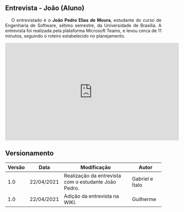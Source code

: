 ## Entrevista - João (Aluno)

<p style="text-indent: 20px; text-align: justify">
O entrevistado é o <b>João Pedro Elias de Moura</b>, estudante do curso de Engenharia de Software, sétimo semestre, da Universidade de Brasília. A entrevista foi realizada pela plataforma Microsoft Teams, e levou cerca de 11 minutos, seguindo o roteiro estabelecido no planejamento.
</p>

<div align="center">
    <iframe width="560" height="315" src="https://www.youtube.com/embed/ek2aUCcGW-M" title="YouTube video player" frameborder="0" allow="accelerometer; autoplay; clipboard-write; encrypted-media; gyroscope; picture-in-picture" allowfullscreen></iframe>
</div>

## Versionamento

| Versão | Data | Modificação | Autor |
|--|--|--|--|
| 1.0 | 22/04/2021 | Realização da entrevista com o estudante João Pedro. | Gabriel e Ítalo |
| 1.0 | 22/04/2021 | Adição da entrevista na WIKI. | Guilherme |